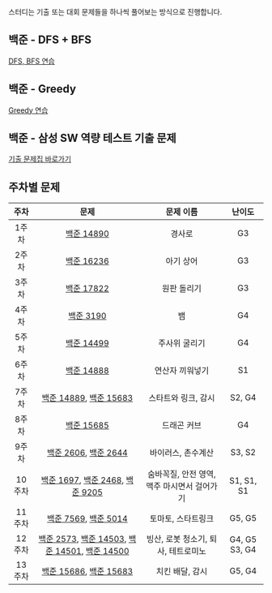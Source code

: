 스터디는 기출 또는 대회 문제들을 하나씩 풀어보는 방식으로 진행합니다.

## 백준 - DFS + BFS
[DFS, BFS 연습](https://www.acmicpc.net/workbook/view/1983)

## 백준 - Greedy
[Greedy 연습](https://www.acmicpc.net/workbook/view/4380)

## 백준 - 삼성 SW 역량 테스트 기출 문제
[기출 문제집 바로가기](https://www.acmicpc.net/workbook/view/1152)

## 주차별 문제
| 주차 | 문제 | 문제 이름 | 난이도
| :--: | :--: | :--: | :--: |
| 1주차 | [백준 14890](https://www.acmicpc.net/problem/14890) | 경사로 | G3
| 2주차 | [백준 16236](https://www.acmicpc.net/problem/16236) | 아기 상어 | G3
| 3주차 | [백준 17822](https://www.acmicpc.net/problem/17822) | 원판 돌리기 | G3
| 4주차 | [백준 3190](https://www.acmicpc.net/problem/3190) | 뱀 | G4
| 5주차 | [백준 14499](https://www.acmicpc.net/problem/14499) | 주사위 굴리기 | G4
| 6주차 | [백준 14888](https://www.acmicpc.net/problem/14888) | 연산자 끼워넣기 | S1
| 7주차 | [백준 14889](https://www.acmicpc.net/problem/14889), [백준 15683](https://www.acmicpc.net/problem/15683) | 스타트와 링크, 감시 | S2, G4
| 8주차 | [백준 15685](https://www.acmicpc.net/problem/15685) | 드래곤 커브 | G4
| 9주차 | [백준 2606](https://www.acmicpc.net/problem/2606), [백준 2644](https://www.acmicpc.net/problem/2644) | 바이러스, 촌수계산 | S3, S2
| 10주차 | [백준 1697](https://www.acmicpc.net/problem/1697), [백준 2468](https://www.acmicpc.net/problem/2468), [백준 9205](https://www.acmicpc.net/problem/9205) | 숨바꼭질, 안전 영역, 맥주 마시면서 걸어가기 | S1, S1, S1
| 11주차 | [백준 7569](https://www.acmicpc.net/problem/7569), [백준 5014](https://www.acmicpc.net/problem/5014) | 토마토, 스타트링크 | G5, G5
| 12주차 | [백준 2573](https://www.acmicpc.net/problem/2573), [백준 14503](https://www.acmicpc.net/problem/14503), [백준 14501](https://www.acmicpc.net/problem/14501), [백준 14500](https://www.acmicpc.net/problem/14500) | 빙산, 로봇 청소기, 퇴사, 테트로미노 | G4, G5 S3, G4
| 13주차 | [백준 15686](https://www.acmicpc.net/problem/15686), [백준 15683](https://www.acmicpc.net/problem/15683) | 치킨 배달, 감시 | G5, G4